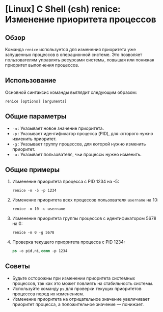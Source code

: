 # [Linux] C Shell (csh) renice: Изменение приоритета процессов

## Обзор
Команда `renice` используется для изменения приоритета уже запущенных процессов в операционной системе. Это позволяет пользователям управлять ресурсами системы, повышая или понижая приоритет выполнения процессов.

## Использование
Основной синтаксис команды выглядит следующим образом:

```
renice [options] [arguments]
```

## Общие параметры
- `-n` : Указывает новое значение приоритета.
- `-p` : Указывает идентификатор процесса (PID), для которого нужно изменить приоритет.
- `-g` : Указывает группу процессов, для которой нужно изменить приоритет.
- `-u` : Указывает пользователя, чьи процессы нужно изменить.

## Общие примеры
1. Изменение приоритета процесса с PID 1234 на -5:
   ```csh
   renice -n -5 -p 1234
   ```

2. Изменение приоритета всех процессов пользователя `username` на 10:
   ```csh
   renice -n 10 -u username
   ```

3. Изменение приоритета группы процессов с идентификатором 5678 на 0:
   ```csh
   renice -n 0 -g 5678
   ```

4. Проверка текущего приоритета процесса с PID 1234:
   ```csh
   ps -o pid,ni,comm -p 1234
   ```

## Советы
- Будьте осторожны при изменении приоритета системных процессов, так как это может повлиять на стабильность системы.
- Используйте команду `ps` для проверки текущих приоритетов процессов перед их изменением.
- Изменение приоритета на отрицательное значение увеличивает приоритет процесса, а положительное значение — понижает.